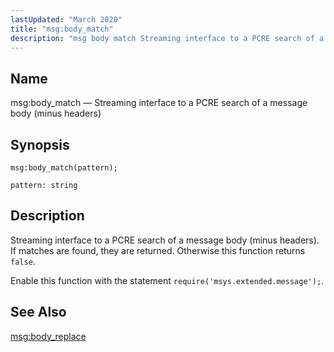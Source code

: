 ```yaml
---
lastUpdated: "March 2020"
title: "msg:body_match"
description: "msg body match Streaming interface to a PCRE search of a message body minus headers msg body match pattern Streaming interface to a PCRE search of a message body minus headers If matches are found they are returned Otherwise this function returns false Enable this function with the statement require..."
---
```


<a name="lua.ref.msg_body_match"></a> 
## Name

msg:body_match — Streaming interface to a PCRE search of a message body (minus headers)

<a name="idp16661776"></a> 
## Synopsis

`msg:body_match(pattern);`

`pattern: string`<a name="idp16664752"></a> 
## Description

Streaming interface to a PCRE search of a message body (minus headers). If matches are found, they are returned. Otherwise this function returns `false`.

Enable this function with the statement `require('msys.extended.message');`.

<a name="idp16668112"></a> 
## See Also

[msg:body_replace](/momentum/4/lua/ref-msg-body-replace)